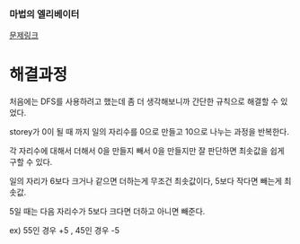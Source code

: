 ### 마법의 엘리베이터

[문제링크](https://school.programmers.co.kr/learn/courses/30/lessons/148653)

# 해결과정

처음에는 DFS를 사용하려고 했는데 좀 더 생각해보니까 간단한 규칙으로 해결할 수 있었다.

storey가 0이 될 때 까지 일의 자리수를 0으로 만들고 10으로 나누는 과정을 반복한다.

각 자리수에 대해서 더해서 0을 만들지 빼서 0을 만들지만 잘 판단하면 최솟값을 쉽게 구할 수 있다.

일의 자리가 6보다 크거나 같으면 더하는게 무조건 최솟값이다, 5보다 작다면 빼는게 최솟값.

5일 때는 다음 자리수가 5보다 크다면 더하고 아니면 빼준다.

ex) 55인 경우 +5 , 45인 경우 -5